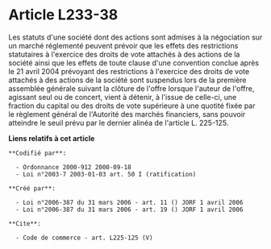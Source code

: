 # Article L233-38

Les statuts d'une société dont des actions sont admises à la négociation sur un marché réglementé peuvent prévoir que les
effets des restrictions statutaires à l'exercice des droits de vote attachés à des actions de la société ainsi que les effets
de toute clause d'une convention conclue après le 21 avril 2004 prévoyant des restrictions à l'exercice des droits de vote
attachés à des actions de la société sont suspendus lors de la première assemblée générale suivant la clôture de l'offre
lorsque l'auteur de l'offre, agissant seul ou de concert, vient à détenir, à l'issue de celle-ci, une fraction du capital ou
des droits de vote supérieure à une quotité fixée par le règlement général de l'Autorité des marchés financiers, sans pouvoir
atteindre le seuil prévu par le dernier alinéa de l'article L. 225-125.

**Liens relatifs à cet article**

	**Codifié par**:

	  - Ordonnance 2000-912 2000-09-18
	  - Loi n°2003-7 2003-01-03 art. 50 I (ratification)

	**Créé par**:

	  - Loi n°2006-387 du 31 mars 2006 - art. 11 () JORF 1 avril 2006
	  - Loi n°2006-387 du 31 mars 2006 - art. 19 () JORF 1 avril 2006

	**Cite**:

	  - Code de commerce - art. L225-125 (V)
